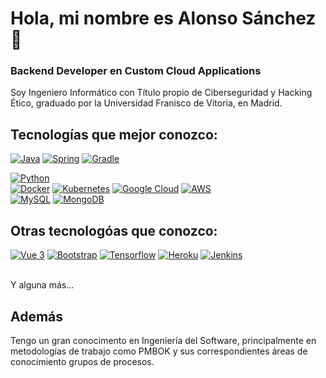 #  Hola, mi nombre es Alonso Sánchez 👋
### Backend Developer en Custom Cloud Applications 


Soy Ingeniero Informático con Título propio de Ciberseguridad y Hacking Ético, graduado por la Universidad Franisco de Vitoria, en Madrid.

## Tecnologías que mejor conozco:
[![Java](https://img.shields.io/badge/Java_8,_11,_11-FA7343?style=for-the-badge&logo=openjdk&logoColor=white&labelColor=101010)]()
[![Spring](https://img.shields.io/badge/Spring_Framework-FA7343?style=for-the-badge&logo=spring&logoColor=white&labelColor=101010)]()
[![Gradle](https://img.shields.io/badge/Gradle-3DDC84?style=for-the-badge&logo=gradle&logoColor=white&labelColor=101010)]()

[![Python](https://img.shields.io/badge/Python-FA7343?style=for-the-badge&logo=python&logoColor=white&labelColor=101010)]()
</br>
[![Docker](https://img.shields.io/badge/Docker-3DDC84?style=for-the-badge&logo=Docker&logoColor=white&labelColor=101010)]()
[![Kubernetes](https://img.shields.io/badge/Kubernetes-0095D5?style=for-the-badge&logo=kubernetes&logoColor=white&labelColor=101010)]()
[![Google Cloud](https://img.shields.io/badge/Google_Cloud-3DDC84?style=for-the-badge&logo=google-cloud&logoColor=white&labelColor=101010)]()
[![AWS](https://img.shields.io/badge/AWS-232F3E?style=for-the-badge&logo=amazon-aws&logoColor=white&labelColor=101010)]()
</br>
[![MySQL](https://img.shields.io/badge/MySQL-4479A1?style=for-the-badge&logo=MySQL&logoColor=white&labelColor=101010)]()
[![MongoDB](https://img.shields.io/badge/MongoDB-47A248?style=for-the-badge&logo=mongodb&logoColor=white&labelColor=101010)]()

## Otras tecnologóas que conozco:
[![Vue 3](https://img.shields.io/badge/Vue.js_3-3DDC84?style=for-the-badge&logo=vue.js&logoColor=white&labelColor=101010)]()
[![Bootstrap](https://img.shields.io/badge/Bootstrap-3DDC84?style=for-the-badge&logo=bootstrap&logoColor=white&labelColor=101010)]()
[![Tensorflow](https://img.shields.io/badge/Tensorflow-3DDC84?style=for-the-badge&logo=tensorflow&logoColor=white&labelColor=101010)]()
[![Heroku](https://img.shields.io/badge/Heroku-3DDC84?style=for-the-badge&logo=heroku&logoColor=white&labelColor=101010)]()
[![Jenkins](https://img.shields.io/badge/Jenkins-3DDC84?style=for-the-badge&logo=jenkins&logoColor=white&labelColor=101010)]()

</br>
Y alguna más...

## Además

Tengo un gran conocimento en Ingeniería del Software, principalmente en metodologías de trabajo como PMBOK y sus correspondientes áreas de conocimiento grupos de procesos.
